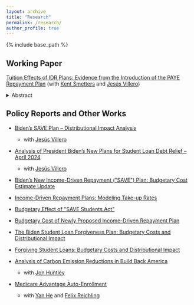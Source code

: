 ```yaml
---
layout: archive
title: "Research"
permalink: /research/
author_profile: true
---
```


{% include base_path %}

## Working Paper

[Tuition Effects of IDR Plans: Evidence from the Introduction of the PAYE Repayment Plan](http://junlei-chen.github.io/files/idr_tuition_paper.pdf) (with [Kent Smetters](https://bepp.wharton.upenn.edu/profile/smetters/) and [Jesús Villero](https://jesusvillero.com/))

<details>
<summary>Abstract</summary>
<br>
We study the effects of an increase in the generosity of income-driven repayment (IDR) plans on net tuition (tuition less school-provided financial aid) using policy-induced variation from the introduction of the Pay As You Earn (PAYE) repayment plan in 2012. We estimate future wages and the present value of loan repayment savings based on student SAT score, college, major, gender, race, parents' income, and other attributes. Using a triple difference framework, we find that selective colleges increase their net tuition to capture about $42 for every $100 in potential loan repayment savings; this effect is statistically insignificant and negligible for non-selective colleges. As an application, we estimate that President Biden's proposed SAVE plan would effectively transfer about $23 billion to selective colleges over the next 10-year budget window.
</details>


## Policy Reports and Other Works

* [Biden’s SAVE Plan – Distributional Impact Analysis](https://budgetmodel.wharton.upenn.edu/issues/2024/9/25/bidens-save-plan-distributional-impact-analysis)
    * with [Jesús Villero](https://jesusvillero.com/)

* [Analysis of President Biden’s New Plans for Student Loan Debt Relief – April 2024](https://budgetmodel.wharton.upenn.edu/issues/2024/4/11/biden-student-loan-debt-relief)
    * with [Jesús Villero](https://jesusvillero.com/)

* [Biden’s New Income-Driven Repayment ("SAVE") Plan: Budgetary Cost Estimate Update](https://budgetmodel.wharton.upenn.edu/issues/2023/7/17/biden-income-driven-repayment-budget-update)

* [Income-Driven Repayment Plans: Modeling Take-up Rates](https://budgetmodel.wharton.upenn.edu/issues/2023/7/17/income-driven-repayment-modeling-take-up-rates)

* [Budgetary Effect of "SAVE Students Act"](https://budgetmodel.wharton.upenn.edu/issues/2023/6/14/budgetary-effect-of-save-students-act)

* [Budgetary Cost of Newly Proposed Income-Driven Repayment Plan](https://budgetmodel.wharton.upenn.edu/issues/2023/1/30/budgetary-cost-of-proposed-income-driven-repayment)

* [The Biden Student Loan Forgiveness Plan: Budgetary Costs and Distributional Impact](https://budgetmodel.wharton.upenn.edu/issues/2022/8/26/biden-student-loan-forgiveness)

* [Forgiving Student Loans: Budgetary Costs and Distributional Impact](https://budgetmodel.wharton.upenn.edu/issues/2022/8/23/forgiving-student-loans)

* [Analysis of Carbon Emission Reductions in Build Back America](https://budgetmodel.wharton.upenn.edu/issues/2022/3/28/carbon-emission-reductions-in-build-back-america)
    * with [Jon Huntley](http://budgetmodel.wharton.upenn.edu/experts/jon-huntley)

* [Medicare Advantage Auto-Enrollment](https://budgetmodel.wharton.upenn.edu/issues/2022/3/7/medicare-advantage-auto-enrollment)
    * with [Yan He](https://yanhe8.github.io/) and [Felix Reichling](https://sites.google.com/view/felixr/)